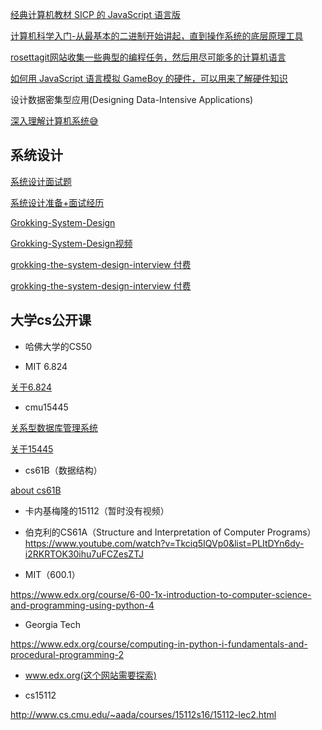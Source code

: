 [经典计算机教材 SICP 的 JavaScript 语言版](https://sicp.comp.nus.edu.sg/)

[计算机科学入门-从最基本的二进制开始讲起，直到操作系统的底层原理工具](https://www.bottomupcs.com/index.xhtml)

[rosettagit网站收集一些典型的编程任务，然后用尽可能多的计算机语言](https://rosettagit.org/)

[如何用 JavaScript 语言模拟 GameBoy 的硬件，可以用来了解硬件知识](http://imrannazar.com/GameBoy-Emulation-in-JavaScript:-The-CPU)

设计数据密集型应用(Designing Data-Intensive Applications)

[深入理解计算机系统😅](https://wdxtub.com/csapp/thin-csapp-0/2016/04/16/)

## 系统设计

[系统设计面试题](https://www.educative.io/courses/grokking-the-system-design-interview?aff=BYZE)

[系统设计准备+面试经历](https://www.1point3acres.com/bbs/thread-828490-1-1.html)

[Grokking-System-Design](https://github.com/Jeevan-kumar-Raj/Grokking-System-Design)

[Grokking-System-Design视频](https://www.youtube.com/playlist?list=PLyZIkzkRXymSgo05YWzp7fW36VFvAgxh0)

[grokking-the-system-design-interview 付费](https://www.educative.io/courses/grokking-the-system-design-interview?affiliate_id=5749180081373184)

[grokking-the-system-design-interview 付费](https://designgurus.org/course/grokking-the-system-design-interview)

## 大学cs公开课

- 哈佛大学的CS50

- MIT 6.824

[关于6.824](https://zhuanlan.zhihu.com/p/110168818)

- cmu15445

[关系型数据库管理系统](https://15445.courses.cs.cmu.edu/fall2021/)

[关于15445](https://www.qtmuniao.com/2021/02/15/cmu15445-introduction/)

- cs61B（数据结构）

[about cs61B](https://www.1point3acres.com/bbs/thread-529482-1-1.html)

- 卡内基梅隆的15112（暂时没有视频）

- 伯克利的CS61A（Structure and Interpretation of Computer Programs）
https://www.youtube.com/watch?v=Tkciq5IQVp0&list=PLItDYn6dy-i2RKRTOK30ihu7uFCZesZTJ

- MIT（600.1）

https://www.edx.org/course/6-00-1x-introduction-to-computer-science-and-programming-using-python-4

- Georgia Tech

https://www.edx.org/course/computing-in-python-i-fundamentals-and-procedural-programming-2

- www.edx.org(这个网站需要探索)

- cs15112

http://www.cs.cmu.edu/~aada/courses/15112s16/15112-lec2.html
